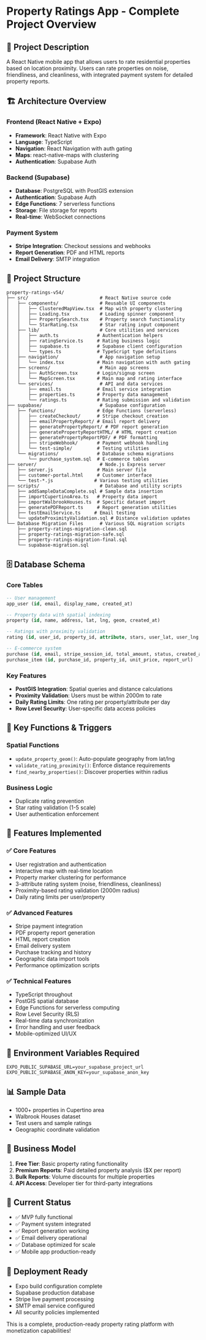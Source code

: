 # Property Ratings App - Complete Project Overview

## 🎯 Project Description
A React Native mobile app that allows users to rate residential properties based on location proximity. Users can rate properties on noise, friendliness, and cleanliness, with integrated payment system for detailed property reports.

## 🏗️ Architecture Overview

### Frontend (React Native + Expo)
- **Framework**: React Native with Expo
- **Language**: TypeScript
- **Navigation**: React Navigation with auth gating
- **Maps**: react-native-maps with clustering
- **Authentication**: Supabase Auth

### Backend (Supabase)
- **Database**: PostgreSQL with PostGIS extension
- **Authentication**: Supabase Auth
- **Edge Functions**: 7 serverless functions
- **Storage**: File storage for reports
- **Real-time**: WebSocket connections

### Payment System
- **Stripe Integration**: Checkout sessions and webhooks
- **Report Generation**: PDF and HTML reports
- **Email Delivery**: SMTP integration

## 📁 Project Structure

```
property-ratings-v54/
├── src/                          # React Native source code
│   ├── components/               # Reusable UI components
│   │   ├── ClusteredMapView.tsx  # Map with property clustering
│   │   ├── Loading.tsx           # Loading spinner component
│   │   ├── PropertySearch.tsx    # Property search functionality
│   │   └── StarRating.tsx        # Star rating input component
│   ├── lib/                      # Core utilities and services
│   │   ├── auth.ts              # Authentication helpers
│   │   ├── ratingService.ts     # Rating business logic
│   │   ├── supabase.ts          # Supabase client configuration
│   │   └── types.ts             # TypeScript type definitions
│   ├── navigation/               # App navigation setup
│   │   └── index.tsx            # Main navigation with auth gating
│   ├── screens/                  # Main app screens
│   │   ├── AuthScreen.tsx       # Login/signup screen
│   │   └── MapScreen.tsx        # Main map and rating interface
│   └── services/                 # API and data services
│       ├── email.ts             # Email service integration
│       ├── properties.ts        # Property data management
│       └── ratings.ts           # Rating submission and validation
├── supabase/                     # Supabase configuration
│   ├── functions/               # Edge Functions (serverless)
│   │   ├── createCheckout/      # Stripe checkout creation
│   │   ├── emailPropertyReport/ # Email report delivery
│   │   ├── generatePropertyReport/ # PDF report generation
│   │   ├── generatePropertyReportHTML/ # HTML report creation
│   │   ├── generatePropertyReportPDF/ # PDF formatting
│   │   ├── stripeWebhook/       # Payment webhook handling
│   │   └── test-simple/         # Testing utilities
│   └── migrations/              # Database schema migrations
│       └── purchase_system.sql  # E-commerce tables
├── server/                       # Node.js Express server
│   ├── server.js                # Main server file
│   ├── customer-portal.html     # Customer interface
│   └── test-*.js               # Various testing utilities
├── scripts/                      # Database and utility scripts
│   ├── addSampleDataComplete.sql # Sample data insertion
│   ├── importCupertinoArea.ts   # Property data import
│   ├── importWalbrookHouses.ts  # Specific dataset import
│   ├── generatePDFReport.ts     # Report generation utilities
│   ├── testEmailService.ts     # Email testing
│   └── updateProximityValidation.sql # Distance validation updates
└── Database Migration Files      # Various SQL migration scripts
    ├── property-ratings-migration-clean.sql
    ├── property-ratings-migration-safe.sql
    ├── property-ratings-migration-final.sql
    └── supabase-migration.sql
```

## 🗄️ Database Schema

### Core Tables
```sql
-- User management
app_user (id, email, display_name, created_at)

-- Property data with spatial indexing
property (id, name, address, lat, lng, geom, created_at)

-- Ratings with proximity validation
rating (id, user_id, property_id, attribute, stars, user_lat, user_lng, created_at)

-- E-commerce system
purchase (id, email, stripe_session_id, total_amount, status, created_at)
purchase_item (id, purchase_id, property_id, unit_price, report_url)
```

### Key Features
- **PostGIS Integration**: Spatial queries and distance calculations
- **Proximity Validation**: Users must be within 2000m to rate
- **Daily Rating Limits**: One rating per property/attribute per day
- **Row Level Security**: User-specific data access policies

## 🔧 Key Functions & Triggers

### Spatial Functions
- `update_property_geom()`: Auto-populate geography from lat/lng
- `validate_rating_proximity()`: Enforce distance requirements
- `find_nearby_properties()`: Discover properties within radius

### Business Logic
- Duplicate rating prevention
- Star rating validation (1-5 scale)
- User authentication enforcement

## 🚀 Features Implemented

### ✅ Core Features
- User registration and authentication
- Interactive map with real-time location
- Property marker clustering for performance
- 3-attribute rating system (noise, friendliness, cleanliness)
- Proximity-based rating validation (2000m radius)
- Daily rating limits per user/property

### ✅ Advanced Features
- Stripe payment integration
- PDF property report generation
- HTML report creation
- Email delivery system
- Purchase tracking and history
- Geographic data import tools
- Performance optimization scripts

### ✅ Technical Features
- TypeScript throughout
- PostGIS spatial database
- Edge Functions for serverless computing
- Row Level Security (RLS)
- Real-time data synchronization
- Error handling and user feedback
- Mobile-optimized UI/UX

## 🔑 Environment Variables Required
```
EXPO_PUBLIC_SUPABASE_URL=your_supabase_project_url
EXPO_PUBLIC_SUPABASE_ANON_KEY=your_supabase_anon_key
```

## 📊 Sample Data
- 1000+ properties in Cupertino area
- Walbrook Houses dataset
- Test users and sample ratings
- Geographic coordinate validation

## 🎯 Business Model
1. **Free Tier**: Basic property rating functionality
2. **Premium Reports**: Paid detailed property analysis ($X per report)
3. **Bulk Reports**: Volume discounts for multiple properties
4. **API Access**: Developer tier for third-party integrations

## 🔄 Current Status
- ✅ MVP fully functional
- ✅ Payment system integrated
- ✅ Report generation working
- ✅ Email delivery operational
- ✅ Database optimized for scale
- ✅ Mobile app production-ready

## 🚀 Deployment Ready
- Expo build configuration complete
- Supabase production database
- Stripe live payment processing
- SMTP email service configured
- All security policies implemented

This is a complete, production-ready property rating platform with monetization capabilities!
